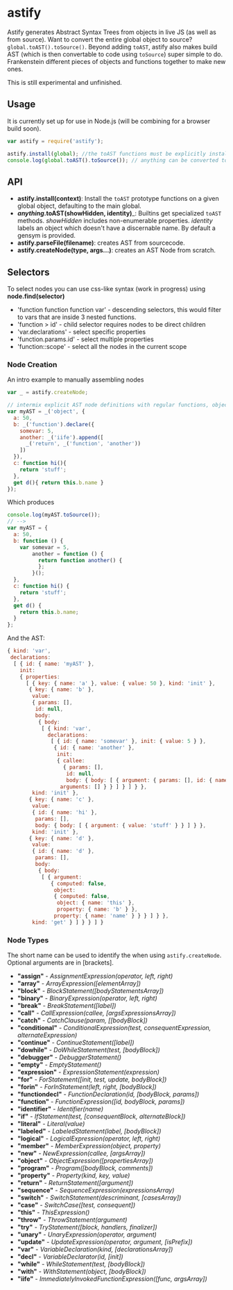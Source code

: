# astify
Astify generates Abstract Syntax Trees from objects in live JS (as well as from source). Want to convert the entire global object to source? `global.toAST().toSource()`. Beyond adding `toAST`, astify also makes build AST (which is then convertable to code using `toSource`) super simple to do. Frankenstein different pieces of objects and functions together to make new ones.

This is still experimental and unfinished.

## Usage
It is currently set up for use in Node.js (will be combining for a browser build soon).

```javascript
var astify = require('astify');

astify.install(global); //the toAST functions must be explicitly installed on a global object
console.log(global.toAST().toSource()); // anything can be converted to AST
```

## API
* __astify.install(context)__: Install the `toAST` prototype functions on a given global object, defaulting to the main global.
* __*anything*.toAST(showHidden, identity)___: Builtins get specialized `toAST` methods. *showHidden* includes non-enumerable properties. *identity* labels an object which doesn't have a discernable name. By default a gensym is provided.
* __astify.parseFile(filename)__: creates AST from sourcecode.
* __astify.createNode(type, args...)__: creates an AST Node from scratch.

## Selectors
To select nodes you can use css-like syntax (work in progress) using __node.find(selector)__

* 'function function function var' - descending selectors, this would filter to vars that are inside 3 nested functions.
* 'function > id' - child selector requires nodes to be direct children
* 'var.declarations' - select specific properties
* 'function.params.id' - select multiple properties
* 'function::scope' - select all the nodes in the current scope

### Node Creation
An intro example to manually assembling nodes

```javascript
var _ = astify.createNode;

// intermix explicit AST node definitions with regular functions, objects, and literals
var myAST = _('object', {
  a: 50,
  b: _('function').declare({
    somevar: 5,
    another: _('iife').append([
      _('return', _('function', 'another'))
    ])
  }),
  c: function hi(){
    return 'stuff';
  },
  get d(){ return this.b.name }
});
```
Which produces
```javascript
console.log(myAST.toSource());
// -->
var myAST = {
  a: 50,
  b: function () {
    var somevar = 5,
        another = function () {
          return function another() {
          };
        }();
  },
  c: function hi() {
    return 'stuff';
  },
  get d() {
    return this.b.name;
  }
};
```

And the AST:
```javascript
{ kind: 'var',
 declarations:
  [ { id: { name: 'myAST' },
    init:
    { properties:
      [ { key: { name: 'a' }, value: { value: 50 }, kind: 'init' },
       { key: { name: 'b' },
        value:
        { params: [],
         id: null,
         body:
          { body:
           [ { kind: 'var',
             declarations:
              [ { id: { name: 'somevar' }, init: { value: 5 } },
               { id: { name: 'another' },
                init:
                { callee:
                  { params: [],
                   id: null,
                   body: { body: [ { argument: { params: [], id: { name: 'another' }, body: { body: [] } } } ] } },
                 arguments: [] } } ] } ] } },
        kind: 'init' },
       { key: { name: 'c' },
        value:
        { id: { name: 'hi' },
         params: [],
         body: { body: [ { argument: { value: 'stuff' } } ] } },
        kind: 'init' },
       { key: { name: 'd' },
        value:
        { id: { name: 'd' },
         params: [],
         body:
          { body:
           [ { argument:
              { computed: false,
               object:
               { computed: false,
                object: { name: 'this' },
                property: { name: 'b' } },
               property: { name: 'name' } } } ] } },
        kind: 'get' } ] } } ] }

```


### Node Types
The short name can be used to identify the when using `astify.createNode`. Optional arguments are in [brackets].

* __"assign"__ - *AssignmentExpression(operator, left, right)*
* __"array"__ - *ArrayExpression([elementArray])*
* __"block"__ - *BlockStatement([bodyStatementsArray])*
* __"binary"__ - *BinaryExpression(operator, left, right)*
* __"break"__ - *BreakStatement([label])*
* __"call"__ - *CallExpression(callee, [argsExpressionsArray])*
* __"catch"__ - *CatchClause(param, [[bodyBlock])*
* __"conditional"__ - *ConditionalExpression(test, consequentExpression, alternateExpression)*
* __"continue"__ - *ContinueStatement([label])*
* __"dowhile"__ - *DoWhileStatement(test, [bodyBlock])*
* __"debugger"__ - *DebuggerStatement()*
* __"empty"__ - *EmptyStatement()*
* __"expression"__ - *ExpressionStatement(expression)*
* __"for"__ - *ForStatement([init, test, update, bodyBlock])*
* __"forin"__ - *ForInStatement(left, right, [bodyBlock])*
* __"functiondecl"__ - *FunctionDeclaration(id, [bodyBlock, params])*
* __"function"__ - *FunctionExpression([id, bodyBlock, params])*
* __"identifier"__ - *Identifier(name)*
* __"if"__ - *IfStatement(test, [consequentBlock, alternateBlock])*
* __"literal"__ - *Literal(value)*
* __"labeled"__ - *LabeledStatement(label, [bodyBlock])*
* __"logical"__ - *LogicalExpression(operator, left, right)*
* __"member"__ - *MemberExpression(object, property)*
* __"new"__ - *NewExpression(callee, [argsArray])*
* __"object"__ - *ObjectExpression([propertiesArray])*
* __"program"__ - *Program([bodyBlock, comments])*
* __"property"__ - *Property(kind, key, value)*
* __"return"__ - *ReturnStatement([argument])*
* __"sequence"__ - *SequenceExpression(expressionsArray)*
* __"switch"__ - *SwitchStatement(descriminant, [casesArray])*
* __"case"__ - *SwitchCase([test, consequent])*
* __"this"__ - *ThisExpression()*
* __"throw"__ - *ThrowStatement(argument)*
* __"try"__ - *TryStatement([block, handlers, finalizer])*
* __"unary"__ - *UnaryExpression(operator, argument)*
* __"update"__ - *UpdateExpression(operator, argument, [isPrefix])*
* __"var"__ - *VariableDeclaration(kind, [declarationsArray])*
* __"decl"__ - *VariableDeclarator(id, [init])*
* __"while"__ - *WhileStatement(test, [bodyBlock])*
* __"with"__ - *WithStatement(object, [bodyBlock])*
* __"iife"__ - *ImmediatelyInvokedFunctionExpression([func, argsArray])*
